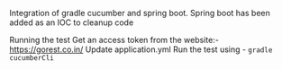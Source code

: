 Integration of gradle cucumber and spring boot.
    Spring boot has been added as an IOC to cleanup code

Running the test
Get an access token from the website:- https://gorest.co.in/
Update application.yml
Run the test using - `gradle cucumberCli`
